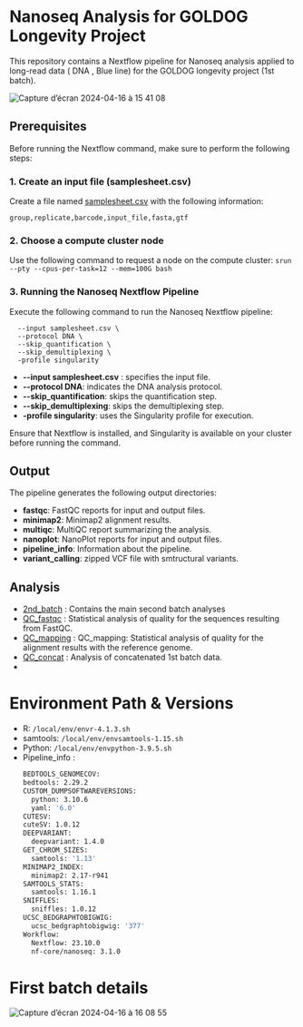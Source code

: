 # Nanoseq Analysis for GOLDOG Longevity Project

This repository contains a Nextflow pipeline for Nanoseq analysis applied to long-read data ( DNA , Blue line) for the GOLDOG longevity project (1st batch).

![Capture d’écran 2024-04-16 à 15 41 08](https://github.com/AitMahfoud-Rahma/Nanoseq_analysis/assets/155021211/1763f124-4706-4f57-a676-9054870aeb96)

## Prerequisites

Before running the Nextflow command, make sure to perform the following steps:

### 1. Create an input file (samplesheet.csv)

Create a file named [samplesheet.csv](samplesheet.csv) with the following information:

```csv
group,replicate,barcode,input_file,fasta,gtf
```
### 2. Choose a compute cluster node

Use the following command to request a node on the compute cluster:
```srun --pty --cpus-per-task=12 --mem=100G bash```

### 3. Running the Nanoseq Nextflow Pipeline

Execute the following command to run the Nanoseq Nextflow pipeline:
```nextflow run nf-core/nanoseq \
  --input samplesheet.csv \
  --protocol DNA \
  --skip_quantification \
  --skip_demultiplexing \
  -profile singularity
```
  - **--input samplesheet.csv** : specifies the input file.
  - **--protocol DNA**: indicates the DNA analysis protocol.
  - **--skip_quantification**: skips the quantification step.
  - **--skip_demultiplexing**: skips the demultiplexing step.
  - **-profile singularity**: uses the Singularity profile for execution.

Ensure that Nextflow is installed, and Singularity is available on your cluster before running the command.

## Output
The pipeline generates the following output directories:

  - **fastqc**: FastQC reports for input and output files.
  - **minimap2**: Minimap2 alignment results.
  - **multiqc**: MultiQC report summarizing the analysis.
  - **nanoplot**: NanoPlot reports for input and output files.
  - **pipeline_info**: Information about the pipeline.
  - **variant_calling**: zipped VCF file with smtructural variants.

## Analysis

- [2nd_batch](2nd_batch) : Contains the main second batch analyses 
- [QC_fastqc](QC_fastqc) : Statistical analysis of quality for the sequences resulting from FastQC.
- [QC_mapping](QC_mapping) : QC_mapping: Statistical analysis of quality for the alignment results with the reference genome.
- [QC_concat](QC_concat) : Analysis of concatenated 1st batch data.
- 

# Environment Path & Versions

- R: `/local/env/envr-4.1.3.sh`
- samtools: `/local/env/envsamtools-1.15.sh`
- Python: `/local/env/envpython-3.9.5.sh`
- Pipeline_info :
  ```bash
  BEDTOOLS_GENOMECOV:
  bedtools: 2.29.2
  CUSTOM_DUMPSOFTWAREVERSIONS:
    python: 3.10.6
    yaml: '6.0'
  CUTESV:
  cuteSV: 1.0.12
  DEEPVARIANT:
    deepvariant: 1.4.0
  GET_CHROM_SIZES:
    samtools: '1.13'
  MINIMAP2_INDEX:
    minimap2: 2.17-r941
  SAMTOOLS_STATS:
    samtools: 1.16.1
  SNIFFLES:
    sniffles: 1.0.12
  UCSC_BEDGRAPHTOBIGWIG:
    ucsc_bedgraphtobigwig: '377'
  Workflow:
    Nextflow: 23.10.0
    nf-core/nanoseq: 3.1.0

# First batch details 
![Capture d’écran 2024-04-16 à 16 08 55](https://github.com/AitMahfoud-Rahma/Nanoseq_analysis/assets/155021211/66a8edb8-1e38-4dab-a8c5-07cd48c4837f)


